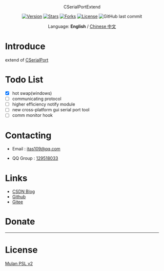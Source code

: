 # 

<p align="center">CSerialPortExtend</p>

<p align="center">
<a href="https://github.com/itas109/CSerialPortExtend/releases"><img alt="Version" src="https://img.shields.io/github/release/itas109/CSerialPortExtend"/></a>
<a href="https://github.com/itas109/CSerialPortExtend/stargazers"><img alt="Stars" src="https://img.shields.io/github/stars/itas109/CSerialPortExtend"/></a>
<a href="https://github.com/itas109/CSerialPortExtend/network/members"><img alt="Forks" src="https://img.shields.io/github/forks/itas109/CSerialPortExtend"/></a>
<a href="https://github.com/itas109/CSerialPortExtend/blob/master/LICENSE"><img alt="License" src="https://img.shields.io/github/license/itas109/CSerialPortExtend"/></a>
<img alt="GitHub last commit" src="https://img.shields.io/github/last-commit/itas109/CSerialPortExtend">
</p>

<p align="center">
Language: <strong>English</strong> / <a href="README.md">Chinese 中文</a>
</p>

# Introduce

extend of [CSerialPort](https://github.com/itas109/CSerialPort)

# Todo List

- [x] hot swap(windows)
- [ ] communicating protocol
- [ ] higher efficiency notify module
- [ ] new cross-platform gui serial port tool
- [ ] comm monitor hook

# Contacting

* Email : itas109@qq.com

* QQ Group : [129518033](http://shang.qq.com/wpa/qunwpa?idkey=2888fa15c4513e6bfb9347052f36e437d919b2377161862948b2a49576679fc6)

# Links

* [CSDN Blog](http://blog.csdn.net/itas109)
* [Github](https://github.com/itas109)
* [Gitee](https://gitee.com/itas109)

# Donate

---

# License

[Mulan PSL v2](LICENSE)